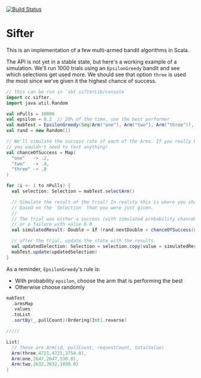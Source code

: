 [![Build Status](https://travis-ci.org/alaiacano/sifter-lib.svg?branch=master)](https://travis-ci.org/alaiacano/sifter-lib)

# Sifter

This is an implementation of a few multi-armed bandit algorithms in Scala.

The API is not yet in a stable state, but here's a working example of a simulation. We'll run 1000 trials using an `EpsilonGreedy`
bandit and see which selections get used more. We should see that option `three` is used the most since we've given it the highest
chance of success.

```scala
// this can be run in `sbt sifterLib/console`
import cc.sifter._
import java.util.Random

val nPulls = 10000
val epsilon = 0.2  // 20% of the time, use the best performer
val mabTest = EpsilonGreedy(Seq(Arm("one"), Arm("two"), Arm("three")), epsilon)
val rand = new Random(1)

// We'll simulate the success rate of each of the Arms. If you really knew these values,
// you wouldn't need to test anything!
val chanceOfSuccess = Map(
  "one"   -> .2,
  "two"   -> .4,
  "three" -> .8
)

for (i <- 1 to nPulls) {
  val selection: Selection = mabTest.selectArm()

  // Simulate the result of the trial! In reality this is where you show a webpage or make a prediction
  // based on the `Selection` that you were just given.
  //
  // The trial was either a success (with simulated probability chanceOfSuccess(selection.id)) and value 1.0
  // or a failure with value 0.0
  val simulatedResult: Double = if (rand.nextDouble < chanceOfSuccess(selection.id)) 1.0 else 0.0

  // after the trial, update the state with the results.
  val updatedSelection: Selection = selection.copy(value = simulatedResult)
  mabTest.update(updatedSelection)
}
```

As a reminder, `EpsilonGreedy`'s rule is:

* With probability `epsilon`, choose the arm that is performing the best
* Otherwise choose randomly

```scala
mabTest
  .armsMap
  .values
  .toList
  .sortBy(_.pullCount)(Ordering[Int].reverse)

/////

List(
  // These are Arm(id, pullCount, requestCount, totalValue)
  Arm(three,4721,4721,3754.0),
  Arm(one,2647,2647,530.0),
  Arm(two,2632,2632,1038.0)
)
```